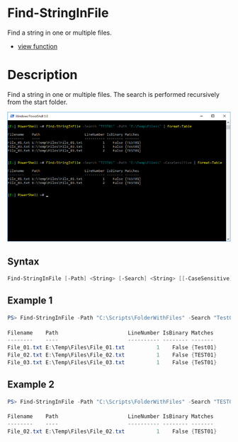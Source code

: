 # Find-StringInFile

Find a string in one or multiple files.

* [view function](https://github.com/BornToBeRoot/PowerShell/blob/master/Module/LazyAdmin/Functions/Find-StringInFile.ps1)

# Description

Find a string in one or multiple files. The search is performed recursively from the start folder.

![Screenshot](Images/Find-StringInFile.png?raw=true "Find-StringInFile")

## Syntax

```powershell
Find-StringInFile [-Path] <String> [-Search] <String> [[-CaseSensitive]] [<CommonParameters>]
``` 

## Example 1

```powershell
PS> Find-StringInFile -Path "C:\Scripts\FolderWithFiles" -Search "Test01"
       
Filename    Path                      LineNumber IsBinary Matches
--------    ----                      ---------- -------- -------
File_01.txt E:\Temp\Files\File_01.txt          1    False {Test01}
File_02.txt E:\Temp\Files\File_02.txt          1    False {TEST01}
File_03.txt E:\Temp\Files\File_03.txt          1    False {TeST01}
```

## Example 2

```powershell
PS> Find-StringInFile -Path "C:\Scripts\FolderWithFiles" -Search "TEST01" -CaseSensitive

Filename    Path                      LineNumber IsBinary Matches
--------    ----                      ---------- -------- -------
File_02.txt E:\Temp\Files\File_02.txt          1    False {TEST01}
```